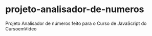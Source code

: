 # projeto-analisador-de-numeros
 Projeto Analisador de números feito para o Curso de JavaScript do CursoemVideo
